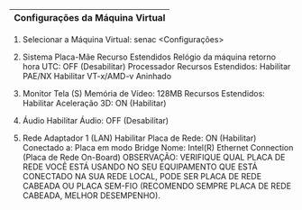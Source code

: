 | Configurações da Máquina Virtual |
| :--- |

01. Selecionar a Máquina Virtual: senac
<Configurações>

02. Sistema
	Placa-Mãe
		Recurso Estendidos
			Relógio da máquina retorno hora UTC: OFF (Desabilitar)
	Processador
		Recursos Estendidos: Habilitar PAE/NX
		                     Habilitar VT-x/AMD-v Aninhado 

03. Monitor
	Tela (S)
		Memória de Vídeo: 128MB
		Recursos Estendidos: Habilitar Aceleração 3D: ON (Habilitar)

04. Áudio
	Habilitar Áudio: OFF (Desabilitar)

05. Rede
	Adaptador 1 (LAN)
		Habilitar Placa de Rede: ON (Habilitar)
		Conectado a: Placa em modo Bridge
		Nome: Intel(R) Ethernet Connection (Placa de Rede On-Board)
		OBSERVAÇÃO: VERIFIQUE QUAL PLACA DE REDE VOCÊ ESTÁ USANDO NO SEU EQUIPAMENTO
		QUE ESTÁ CONECTADO NA SUA REDE LOCAL, PODE SER PLACA DE REDE CABEADA OU PLACA
		SEM-FIO (RECOMENDO SEMPRE PLACA DE REDE CABEADA, MELHOR DESEMPENHO).
<OK>

